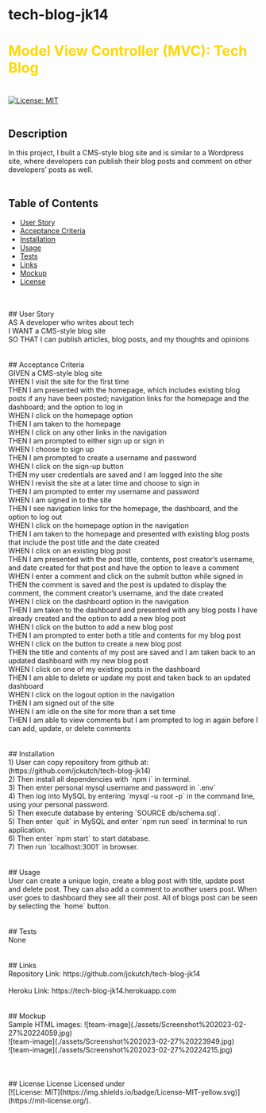 # tech-blog-jk14

# <font color="gold">Model View Controller (MVC): Tech Blog</font>
# 
 
 [![License: MIT](https://img.shields.io/badge/License-MIT-yellow.svg)](https://mit-license.org/)<br />
<br />
## Description<br />
In this project, I built a CMS-style blog site and is similar to a Wordpress site, where developers can publish their blog posts and comment on other developers’ posts as well.
<br />
<br />
## Table of Contents<br />

  * [User Story](#userstory)
  * [Acceptance Criteria](#acceptance)
  * [Installation](#installation)
  * [Usage](#usage)
  * [Tests](#tests)
  * [Links](#links)
  * [Mockup](#mockup)
  * [License](#license)
<br />
<br />
## User Story<br />
  <a name="userstory"></a>
AS A developer who writes about tech<br />
I WANT a CMS-style blog site<br />
SO THAT I can publish articles, blog posts, and my thoughts and opinions<br />
<br />
<br />
## Acceptance Criteria<br />
  <a name="acceptance"></a>
GIVEN a CMS-style blog site<br />
WHEN I visit the site for the first time<br />
THEN I am presented with the homepage, which includes existing blog posts if any have been posted; navigation links for the homepage and the dashboard; and the option to log in<br />
WHEN I click on the homepage option<br />
THEN I am taken to the homepage<br />
WHEN I click on any other links in the navigation<br />
THEN I am prompted to either sign up or sign in<br />
WHEN I choose to sign up<br />
THEN I am prompted to create a username and password<br />
WHEN I click on the sign-up button<br />
THEN my user credentials are saved and I am logged into the site<br />
WHEN I revisit the site at a later time and choose to sign in<br />
THEN I am prompted to enter my username and password<br />
WHEN I am signed in to the site<br />
THEN I see navigation links for the homepage, the dashboard, and the option to log out<br />
WHEN I click on the homepage option in the navigation<br />
THEN I am taken to the homepage and presented with existing blog posts that include the post title and the date created<br />
WHEN I click on an existing blog post<br />
THEN I am presented with the post title, contents, post creator’s username, and date created for that post and have the option to leave a comment<br />
WHEN I enter a comment and click on the submit button while signed in<br />
THEN the comment is saved and the post is updated to display the comment, the comment creator’s username, and the date created<br />
WHEN I click on the dashboard option in the navigation<br />
THEN I am taken to the dashboard and presented with any blog posts I have already created and the option to add a new blog post<br />
WHEN I click on the button to add a new blog post<br />
THEN I am prompted to enter both a title and contents for my blog post<br />
WHEN I click on the button to create a new blog post<br />
THEN the title and contents of my post are saved and I am taken back to an updated dashboard with my new blog post<br />
WHEN I click on one of my existing posts in the dashboard<br />
THEN I am able to delete or update my post and taken back to an updated dashboard<br />
WHEN I click on the logout option in the navigation<br />
THEN I am signed out of the site<br />
WHEN I am idle on the site for more than a set time<br />
THEN I am able to view comments but I am prompted to log in again before I can add, update, or delete comments<br />
<br />
<br />
## Installation <br />
  <a name="installation"></a>
    1) User can copy repository from github at: (https://github.com/jckutch/tech-blog-jk14)<br />
    2) Then install all dependencies with `npm i` in terminal.<br />
    3) Then enter personal mysql username and password in `.env`<br />
    4) Then log into MySQL by entering `mysql -u root -p` in the command line, using your personal password.<br />
    5) Then execute database by entering `SOURCE db/schema.sql`.<br />
    5) Then enter `quit` in MySQL and enter `npm run seed` in terminal to run application.<br />
    6) Then enter `npm start` to start database.<br />
    7) Then run `localhost:3001` in browser.<br />
<br />
<br />
## Usage<br />
  <a name="usage"></a>
User can create a unique login, create a blog post with title, update post and delete post.  They can also add a comment to another users post.
When user goes to dashboard they see all their post.
All of blogs post can be seen by selecting the `home` button.<br />
<br />
<br />
## Tests<br />
  <a name="tests"></a>
None<br />
<br />
<br />
## Links
  <a name="links"></a><br />
Repository Link:  https://github.com/jckutch/tech-blog-jk14<br />
<br />
Heroku Link:  https://tech-blog-jk14.herokuapp.com<br />
<br />
<br />
## Mockup
  <a name="mockup"></a>
<br />
Sample HTML images:
![team-image](./assets/Screenshot%202023-02-27%20224059.jpg)<br />
![team-image](./assets/Screenshot%202023-02-27%20223949.jpg)<br />
![team-image](./assets/Screenshot%202023-02-27%20224215.jpg)<br />
<br />
<br />
<br />
## License 
  <a name="license"></a> License
Licensed under <br /> [![License: MIT](https://img.shields.io/badge/License-MIT-yellow.svg)](https://mit-license.org/).